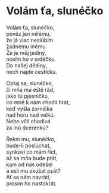 # Volám ťa, slunéčko

Volám ťa, slunéčko,  
pověz jen milému,  
že já viac neslúbím  
žádnému inému.  
Že je můj jediný,  
nosím ho v srdéčku.  
Do našej dědiny,  
nech najde cestičku.

Optaj sa, slunéčko,  
či mňa má eště rád,  
jako tú pjesničku,  
co mně k nám chodil hrát,  
keď vyšla zornička  
nad horu nad velkú.  
Nebo včil chodívá  
za inú dcérenkú?

Řekni mu, slunéčko,  
bude-li poslúchat,  
synkovi co mám říct,  
až sa mňa bude ptát,  
kam od nás odešel  
a esli mu zkúšat psát?  
Ať sa nám navrátí,   
prosím ho nastokrát.


